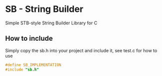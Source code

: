 # SB - String Builder

Simple STB-style String Builder Library for C

## How to include

Simply copy the sb.h into your project and include it, see test.c for how to use

```C
#define SB_IMPLEMENTATION
#include "sb.h"
```
